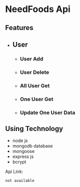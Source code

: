 # NeedFoods Api

## Features

- ## User
  - ### User Add
  - ### User Delete
  - ### All User Get
  - ### One User Get
  - ### Update One User Data

## Using Technology

- node js
- mongodb database
- mongoose
- express js
- bcrypt

Api Link:

```sh
not available
```

